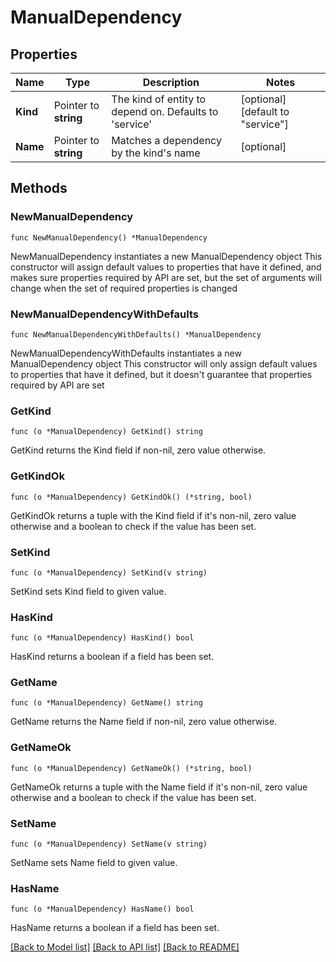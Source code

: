 # ManualDependency

## Properties

Name | Type | Description | Notes
------------ | ------------- | ------------- | -------------
**Kind** | Pointer to **string** | The kind of entity to depend on. Defaults to &#39;service&#39; | [optional] [default to "service"]
**Name** | Pointer to **string** | Matches a dependency by the kind&#39;s name | [optional] 

## Methods

### NewManualDependency

`func NewManualDependency() *ManualDependency`

NewManualDependency instantiates a new ManualDependency object
This constructor will assign default values to properties that have it defined,
and makes sure properties required by API are set, but the set of arguments
will change when the set of required properties is changed

### NewManualDependencyWithDefaults

`func NewManualDependencyWithDefaults() *ManualDependency`

NewManualDependencyWithDefaults instantiates a new ManualDependency object
This constructor will only assign default values to properties that have it defined,
but it doesn't guarantee that properties required by API are set

### GetKind

`func (o *ManualDependency) GetKind() string`

GetKind returns the Kind field if non-nil, zero value otherwise.

### GetKindOk

`func (o *ManualDependency) GetKindOk() (*string, bool)`

GetKindOk returns a tuple with the Kind field if it's non-nil, zero value otherwise
and a boolean to check if the value has been set.

### SetKind

`func (o *ManualDependency) SetKind(v string)`

SetKind sets Kind field to given value.

### HasKind

`func (o *ManualDependency) HasKind() bool`

HasKind returns a boolean if a field has been set.

### GetName

`func (o *ManualDependency) GetName() string`

GetName returns the Name field if non-nil, zero value otherwise.

### GetNameOk

`func (o *ManualDependency) GetNameOk() (*string, bool)`

GetNameOk returns a tuple with the Name field if it's non-nil, zero value otherwise
and a boolean to check if the value has been set.

### SetName

`func (o *ManualDependency) SetName(v string)`

SetName sets Name field to given value.

### HasName

`func (o *ManualDependency) HasName() bool`

HasName returns a boolean if a field has been set.


[[Back to Model list]](../README.md#documentation-for-models) [[Back to API list]](../README.md#documentation-for-api-endpoints) [[Back to README]](../README.md)


